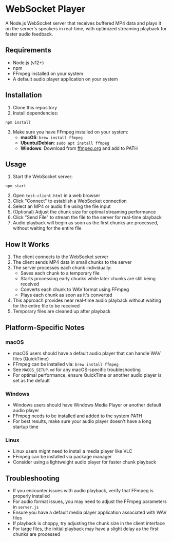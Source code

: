 # WebSocket Player

A Node.js WebSocket server that receives buffered MP4 data and plays it on the server's speakers in real-time, with optimized streaming playback for faster audio feedback.

## Requirements

- Node.js (v12+)
- npm
- FFmpeg installed on your system
- A default audio player application on your system

## Installation

1. Clone this repository
2. Install dependencies:

```
npm install
```

3. Make sure you have FFmpeg installed on your system:
   - **macOS**: `brew install ffmpeg`
   - **Ubuntu/Debian**: `sudo apt install ffmpeg`
   - **Windows**: Download from [ffmpeg.org](https://ffmpeg.org/download.html) and add to PATH

## Usage

1. Start the WebSocket server:

```
npm start
```

2. Open `test-client.html` in a web browser
3. Click "Connect" to establish a WebSocket connection
4. Select an MP4 or audio file using the file input
5. (Optional) Adjust the chunk size for optimal streaming performance
6. Click "Send File" to stream the file to the server for real-time playback
7. Audio playback will begin as soon as the first chunks are processed, without waiting for the entire file

## How It Works

1. The client connects to the WebSocket server
2. The client sends MP4 data in small chunks to the server
3. The server processes each chunk individually:
   - Saves each chunk to a temporary file
   - Starts processing early chunks while later chunks are still being received
   - Converts each chunk to WAV format using FFmpeg
   - Plays each chunk as soon as it's converted
4. This approach provides near real-time audio playback without waiting for the entire file to be received
5. Temporary files are cleaned up after playback

## Platform-Specific Notes

### macOS
- macOS users should have a default audio player that can handle WAV files (QuickTime)
- FFmpeg can be installed via: `brew install ffmpeg`
- See `MACOS_SETUP.md` for any macOS-specific troubleshooting
- For optimal performance, ensure QuickTime or another audio player is set as the default

### Windows
- Windows users should have Windows Media Player or another default audio player
- FFmpeg needs to be installed and added to the system PATH
- For best results, make sure your audio player doesn't have a long startup time

### Linux
- Linux users might need to install a media player like VLC
- FFmpeg can be installed via package manager
- Consider using a lightweight audio player for faster chunk playback

## Troubleshooting

- If you encounter issues with audio playback, verify that FFmpeg is properly installed
- For audio format issues, you may need to adjust the FFmpeg parameters in `server.js`
- Ensure you have a default media player application associated with WAV files
- If playback is choppy, try adjusting the chunk size in the client interface
- For large files, the initial playback may have a slight delay as the first chunks are processed